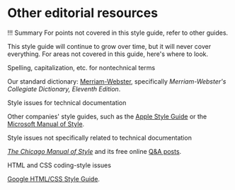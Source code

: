 # **Other editorial resources**

!!! Summary 
    For points not covered in this style guide, refer to other guides.

This style guide will continue to grow over time, but it will never cover everything. For areas not covered in this guide, here's where to look.

Spelling, capitalization, etc. for nontechnical terms

Our standard dictionary: [Merriam-Webster](http://www.merriam-webster.com/), specifically *Merriam-Webster's Collegiate Dictionary, Eleventh Edition*.

Style issues for technical documentation

Other companies' style guides, such as the [Apple Style Guide](https://help.apple.com/asg/) or the [Microsoft Manual of Style](https://en.wikipedia.org/wiki/Microsoft_Manual_of_Style).

Style issues not specifically related to technical documentation

*[The Chicago Manual of Style](http://www.chicagomanualofstyle.org/)* and its free online [Q&A posts](http://www.chicagomanualofstyle.org/qanda/latest.html).

HTML and CSS coding-style issues

[Google HTML/CSS Style Guide](https://google.github.io/styleguide/htmlcssguide.html).
